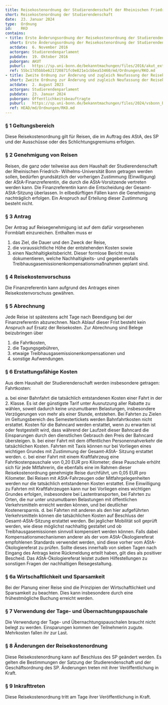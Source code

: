 ```yaml
---
title: Reisekostenordnung der Studierendenschaft der Rheinischen Friedrich-Wilhelms-Universität Bonn
short: Reisekostenordnung der Studierendenschaft
date:  23. Januar 2024
type:  Ordnung
id:    RKO
contains:
- title: Erste Änderungsordnung der Reisekostenordnung der Studierendenschaft der Rheinischen Friedrich-Wilhelms-Universität Bonn
  short: Erste Änderungsordnung der Reisekostenordnung der Studierendenschaft
  actdate:  6. November 2016
  actorgan: Studierendenparlament
  pubdate:  19. Oktober 2016
  puborgan: AKUT
  puburl:   https://sp.uni-bonn.de/bekanntmachungen/files/2016/akut_extra_2016-14-1.pdf
  ref: 55bc17d5bbbe621720871fc0e821e1cbbea53460/md/Ordnungen/RKO.md
- title: Zweite Ordnung zur Änderung und zugleich Neufassung der Reisekostenordnung der Studierendenschaft
  short: Zweite Ordnung zur Änderung und zugleich Neufassung der Reisekostenordnung der Studierendenschaft
  actdate:  2. August 2023
  actorgan: Studierendenparlament
  pubdate:  23. Januar 2024
  puborgan: Öffentlichkeitsbeauftragte
  puburl:   https://sp.uni-bonn.de/bekanntmachungen/files/2024/vsbonn_bekanntmachung_2024-04.pdf
  ref: HEAD/md/Ordnungen/RKO.md
---
```



### § 1 Geltungsbereich

Diese Reisekostenordnung gilt für Reisen, die im Auftrag des AStA, des SP und der Ausschüsse oder des
Schlichtungsgremiums erfolgen.


### § 2 Genehmigung von Reisen

Reisen, die ganz oder teilweise aus dem Haushalt der Studierendenschaft der Rheinischen Friedrich-
Wilhelms-Universität Bonn getragen werden sollen, bedürfen grundsätzlich der vorherigen 
Zustimmung (Einwilligung) der AStA-Finanzreferentin, die durch die AStA-Vorsitzende vertreten werden kann. Die
Finanzreferentin kann die Entscheidung der Gesamt-AStA-Sitzung überlassen. In eilbedürftigen Fällen
kann die Genehmigung nachträglich erfolgen. Ein Anspruch auf Erteilung dieser Zustimmung besteht
nicht.


### § 3 Antrag

Der Antrag auf Reisegenehmigung ist auf dem dafür vorgesehenen Formblatt einzureichen. Enthalten
muss er

1. das Ziel, die Dauer und den Zweck der Reise,
2. die voraussichtliche Höhe der entstehenden Kosten sowie
3. einen Nachhaltigkeitsbericht. Dieser formlose Bericht muss dokumentieren, welche Nachhaltigkeits-
   und gegebenenfalls Treibhausgasemissionenkompensationsmaßnahmen geplant sind.


### § 4 Reisekostenvorschuss

Die Finanzreferentin kann aufgrund des Antrages einen Reisekostenvorschuss gewähren.


### § 5 Abrechnung

Jede Reise ist spätestens acht Tage nach Beendigung bei der Finanzreferentin abzurechnen. Nach Ablauf
dieser Frist besteht kein Anspruch auf Ersatz der Reisekosten. Zur Abrechnung sind Belege beizubringen
über

1. die Fahrtkosten,
2. die Tagungsgebühren,
3. etwaige Treibhausgasemissionenkompensationen und
4. sonstige Aufwendungen.


### § 6 Erstattungsfähige Kosten

Aus dem Haushalt der Studierendenschaft werden insbesondere getragen:
Fahrtkosten:

a. bei einer Bahnfahrt die tatsächlich entstandenen Kosten einer Fahrt in der 2. Klasse. Es ist der
günstigste Tarif unter Ausnutzung aller Rabatte zu wählen, soweit dadurch keine unzumutbaren
Belastungen, insbesondere Verzögerungen von mehr als einer Stunde, entstehen. Bei Fahrten zu
Zielen im Geltungsbereich des Semestertickets werden Bahnfahrtkosten nicht erstattet. Kosten
für die Bahncard werden erstattet, wenn zu erwarten ist oder festgestellt wird, dass während
der Laufzeit dieser Bahncard die Einsparungen durch den dienstlichen Gebrauch den Preis der
Bahncard übersteigen.
b. bei einer Fahrt mit dem öffentlichen Personennahverkehr die tatsächlichen Kosten. Fahrten mit
Taxis können nur bei Vorliegen eines wichtigen Grundes mit Zustimmung der Gesamt-AStA-
Sitzung erstattet werden.
c. bei einer Fahrt mit einem Kraftfahrzeug eine Fahrtkostenpauschale von 0,20 EUR pro Kilometer;
diese Pauschale erhöht sich für jede Mitfahrerin, die ebenfalls eine im Rahmen dieser
Reisekostenordnung genehmigte Reise durchführt, um 0,05 EUR pro Kilometer. Bei Reisen mit
AStA-Fahrzeugen oder Mitfahrgelegenheiten werden nur die tatsächlich entstandenen Kosten
erstattet. Eine Einwilligung zu Fahrten mit Kraftfahrzeugen kann nur bei Vorliegen eines wichtigen
Grundes erfolgen, insbesondere bei Lastentransporten, bei Fahrten zu Orten, die nur unter
unzumutbaren Belastungen mit öffentlichen Verkehrsmitteln erreicht werden können, und bei
deutlicher Kostenersparnis.
d. bei Fahrten mit anderen als den hier aufgeführten Verkehrsmitteln können die tatsächlichen
Kosten auf Beschluss der Gesamt-AStA-Sitzung erstattet werden.
Bei jeglicher Mobilität soll geprüft werden, wie diese möglichst nachhaltig gestaltet und ob
Treibhausgasemissionen sinnvoll kompensiert werden können. Falls dabei Kompensationsmechanismen anderer
als der vom AStA-Ökologiereferat empfohlenen Standards verwendet werden, sind diese vorher vom
AStA-Ökologiereferat zu prüfen. Sollte dieses innerhalb von sieben Tagen nach Eingang des Antrags
keine Rückmeldung erteilt haben, gilt dies als positiver Bescheid. Das AStA-Ökologiereferat leistet
zudem Hilfestellungen zu sonstigen Fragen der nachhaltigen Reisegestaltung.


### § 6a Wirtschaftlichkeit und Sparsamkeit

Bei der Planung einer Reise sind die Prinzipien der Wirtschaftlichkeit und Sparsamkeit zu beachten.
Dies kann insbesondere durch eine frühestmögliche Buchung erreicht werden.


### § 7 Verwendung der Tage- und Übernachtungspauschale

Die Verwendung der Tage- und Übernachtungspauschalen braucht nicht belegt zu werden. Einsparungen
kommen der Teilnehmerin zugute. Mehrkosten fallen ihr zur Last.


### § 8 Änderungen der Reisekostenordnung

Diese Reisekostenordnung kann auf Beschluss des SP geändert werden. Es gelten die Bestimmungen
der Satzung der Studierendenschaft und der Geschäftsordnung des SP. Änderungen treten mit ihrer
Veröffentlichung in Kraft.



### § 9 Inkrafttreten

Diese Reisekostenordnung tritt am Tage ihrer Veröffentlichung in Kraft.
